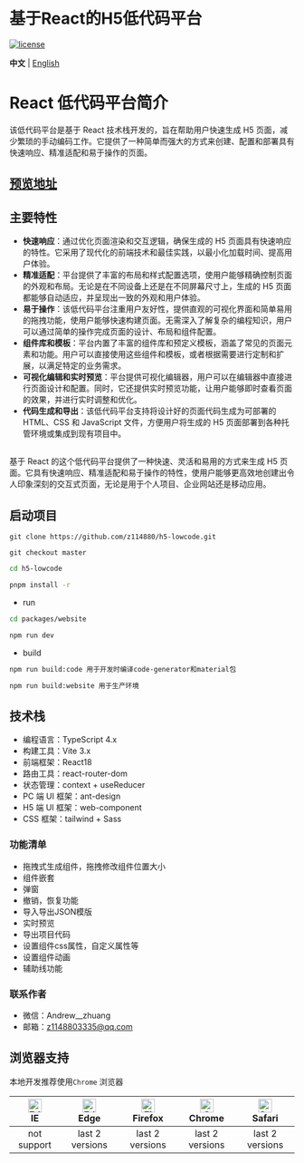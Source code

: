 # 基于React的H5低代码平台

[![license](https://img.shields.io/github/license/z114880/h5-lowcode.svg)](LICENSE)

**中文** | [English](./README.EN.md)


# React 低代码平台简介

该低代码平台是基于 React 技术栈开发的，旨在帮助用户快速生成 H5 页面，减少繁琐的手动编码工作。它提供了一种简单而强大的方式来创建、配置和部署具有快速响应、精准适配和易于操作的页面。

## [预览地址](https://funet.top)

## 主要特性

- **快速响应**：通过优化页面渲染和交互逻辑，确保生成的 H5 页面具有快速响应的特性。它采用了现代化的前端技术和最佳实践，以最小化加载时间、提高用户体验。
- **精准适配**：平台提供了丰富的布局和样式配置选项，使用户能够精确控制页面的外观和布局。无论是在不同设备上还是在不同屏幕尺寸上，生成的 H5 页面都能够自动适应，并呈现出一致的外观和用户体验。
- **易于操作**：该低代码平台注重用户友好性，提供直观的可视化界面和简单易用的拖拽功能，使用户能够快速构建页面。无需深入了解复杂的编程知识，用户可以通过简单的操作完成页面的设计、布局和组件配置。
- **组件库和模板**：平台内置了丰富的组件库和预定义模板，涵盖了常见的页面元素和功能。用户可以直接使用这些组件和模板，或者根据需要进行定制和扩展，以满足特定的业务需求。
- **可视化编辑和实时预览**：平台提供可视化编辑器，用户可以在编辑器中直接进行页面设计和配置。同时，它还提供实时预览功能，让用户能够即时查看页面的效果，并进行实时调整和优化。
- **代码生成和导出**：该低代码平台支持将设计好的页面代码生成为可部署的 HTML、CSS 和 JavaScript 文件，方便用户将生成的 H5 页面部署到各种托管环境或集成到现有项目中。

##

基于 React 的这个低代码平台提供了一种快速、灵活和易用的方式来生成 H5 页面。它具有快速响应、精准适配和易于操作的特性，使用户能够更高效地创建出令人印象深刻的交互式页面，无论是用于个人项目、企业网站还是移动应用。


## 启动项目

```shell
git clone https://github.com/z114880/h5-lowcode.git

git checkout master
```

```bash
cd h5-lowcode

pnpm install -r
```

- run

```bash
cd packages/website

npm run dev
```

- build

```bash
npm run build:code 用于开发时编译code-generator和material包

npm run build:website 用于生产环境
```

## 技术栈

- 编程语言：TypeScript 4.x
- 构建工具：Vite 3.x
- 前端框架：React18
- 路由工具：react-router-dom
- 状态管理：context + useReducer
- PC 端 UI 框架：ant-design
- H5 端 UI 框架：web-component
- CSS 框架：tailwind + Sass

### 功能清单

- 拖拽式生成组件，拖拽修改组件位置大小
- 组件嵌套
- 弹窗
- 撤销，恢复功能
- 导入导出JSON模版
- 实时预览
- 导出项目代码
- 设置组件css属性，自定义属性等
- 设置组件动画
- 辅助线功能

### 联系作者

- 微信：Andrew__zhuang
- 邮箱：z1148803335@qq.com

## 浏览器支持

本地开发推荐使用`Chrome` 浏览器

| [<img src="https://raw.githubusercontent.com/alrra/browser-logos/master/src/edge/edge_48x48.png" alt=" Edge" width="24px" height="24px" />](http://godban.github.io/browsers-support-badges/)</br>IE | [<img src="https://raw.githubusercontent.com/alrra/browser-logos/master/src/edge/edge_48x48.png" alt=" Edge" width="24px" height="24px" />](http://godban.github.io/browsers-support-badges/)</br>Edge | [<img src="https://raw.githubusercontent.com/alrra/browser-logos/master/src/firefox/firefox_48x48.png" alt="Firefox" width="24px" height="24px" />](http://godban.github.io/browsers-support-badges/)</br>Firefox | [<img src="https://raw.githubusercontent.com/alrra/browser-logos/master/src/chrome/chrome_48x48.png" alt="Chrome" width="24px" height="24px" />](http://godban.github.io/browsers-support-badges/)</br>Chrome | [<img src="https://raw.githubusercontent.com/alrra/browser-logos/master/src/safari/safari_48x48.png" alt="Safari" width="24px" height="24px" />](http://godban.github.io/browsers-support-badges/)</br>Safari |
| :-: | :-: | :-: | :-: | :-: |
| not support | last 2 versions | last 2 versions | last 2 versions | last 2 versions |

